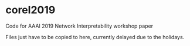 # corel2019
Code for AAAI 2019 Network Interpretability workshop paper

Files just have to be copied to here, currently delayed due to the holidays.
